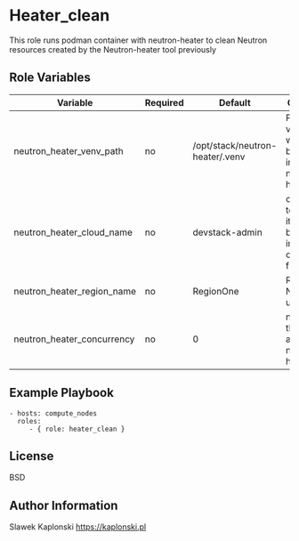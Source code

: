Heater_clean
=============

This role runs podman container with neutron-heater to clean Neutron resources created by the Neutron-heater tool previously

Role Variables
--------------

| Variable                 | Required | Default                                  | Comments                                                                     |
|-----------------------------|----------|------------------------------------------|---------------------------------------------------------------------------|
| neutron_heater_venv_path    | no       | /opt/stack/neutron-heater/.venv | Path of the virtual env which will be used to install neutron-heater               |
| neutron_heater_cloud_name   | no       | devstack-admin                  | cloud name to be used, it needs to be defined in the clouds.yaml file              |
| neutron_heater_region_name  | no       | RegionOne                       | Region Name to be used                                                             |
| neutron_heater_concurrency  | no       | 0                               | number of threads run at once by neutron-heater                                    |

Example Playbook
----------------

    - hosts: compute_nodes
      roles:
         - { role: heater_clean }

License
-------

BSD

Author Information
------------------

Slawek Kaplonski
https://kaplonski.pl

